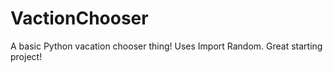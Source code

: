 # VactionChooser
A basic Python vacation chooser thing! Uses Import Random. Great starting project!

